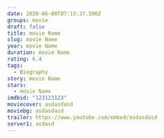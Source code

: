 ```yaml
---
date: 2020-06-08T07:15:37.596Z
groups: movie
draft: false
title: movie Name
slug: movie Name
year: movie Name
duration: movie Name
rating: 6.4
tags:
  - Biography
story: movie Name
stars:
  - movie Name
imdbid: "123123123"
moviecover: asdasdasd
moviebg: asdasdasd
trailer: https://www.youtube.com/embed/asdasdasd
server1: asdasd
---
```

